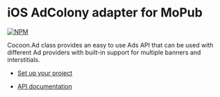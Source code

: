 iOS AdColony adapter for MoPub
===============================

[![NPM](https://nodei.co/npm/cocoon-plugin-ads-ios-mopub-adcolony.png)](https://nodei.co/npm/cocoon-plugin-ads-ios-mopub-adcolony/)

Cocoon.Ad class provides an easy to use Ads API that can be used with different Ad providers with built-in support for multiple banners and interstitials.

* [Set up your project](https://github.com/ludei/atomic-plugins-ads#javascript-api)

* [API documentation](http://ludei.github.io/cocoon-common/dist/doc/js/Cocoon.Ad.html) 
